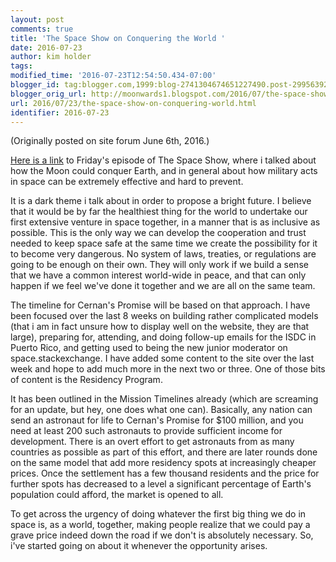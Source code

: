 ```yaml
---
layout: post
comments: true
title: 'The Space Show on Conquering the World '
date: 2016-07-23
author: kim holder
tags:
modified_time: '2016-07-23T12:54:50.434-07:00'
blogger_id: tag:blogger.com,1999:blog-2741304674651227490.post-2995639245979846481
blogger_orig_url: http://moonwards1.blogspot.com/2016/07/the-space-show-on-conquering-world.html
url: 2016/07/23/the-space-show-on-conquering-world.html
identifier: 2016-07-23
---
```


(Originally posted on site forum June 6th, 2016.)

<a href="http://www.thespaceshow.com/show/03-jun-2016/broadcast-2712-kim-holder">Here is a link</a> to Friday's episode of The Space Show, where i talked about how the Moon could conquer Earth, and in general about how military acts in space can be extremely effective and hard to prevent.

It is a dark theme i talk about in order to propose a bright future. I believe that it would be by far the healthiest thing for the world to undertake our first extensive venture in space together, in a manner that is as inclusive as possible. This is the only way we can develop the cooperation and trust needed to keep space safe at the same time we create the possibility for it to become very dangerous. No system of laws, treaties, or regulations are going to be enough on their own. They will only work if we build a sense that we have a common interest world-wide in peace, and that can only happen if we feel we've done it together and we are all on the same team.

The timeline for Cernan's Promise will be based on that approach. I have been focused over the last 8 weeks on building rather complicated models (that i am in fact unsure how to display well on the website, they are that large), preparing for, attending, and doing follow-up emails for the ISDC in Puerto Rico, and getting used to being the new junior moderator on space.stackexchange. I have added some content to the site over the last week and hope to add much more in the next two or three. One of those bits of content is the Residency Program.

It has been outlined in the Mission Timelines already (which are screaming for an update, but hey, one does what one can). Basically, any nation can send an astronaut for life to Cernan's Promise for $100 million, and you need at least 200 such astronauts to provide sufficient income for development. There is an overt effort to get astronauts from as many countries as possible as part of this effort, and there are later rounds done on the same model that add more residency spots at increasingly cheaper prices. Once the settlement has a few thousand residents and the price for further spots has decreased to a level a significant percentage of Earth's population could afford, the market is opened to all.

To get across the urgency of doing whatever the first big thing we do in space is, as a world, together, making people realize that we could pay a grave price indeed down the road if we don't is absolutely necessary. So, i've started going on about it whenever the opportunity arises.
